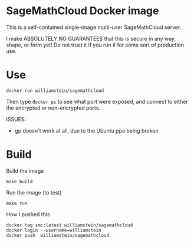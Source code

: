# SageMathCloud Docker image

This is a self-contained single-image multi-user SageMathCloud server.

I make ABSOLUTELY NO GUARANTEES that this is secure in any way, shape, or form yet!  Do not trust it if you run it for some sort of production use.

# Use

    docker run williamstein/sagemathcloud

Then type `docker ps` to see what port were exposed, and connect to either the encrypted or non-encrypted ports.

ISSUES:

  - gp doesn't work at all, due to the Ubuntu ppa being broken


# Build

Build the image

    make build

Run the image (to test)

    make run

How I pushed this

    docker tag smc:latest williamstein/sagemathcloud
    docker login --username=williamstein
    docker push  williamstein/sagemathcloud
    